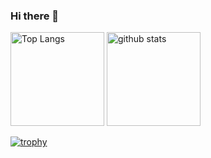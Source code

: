 ### Hi there 👋

<p align="left"> 
  <img alt="Top Langs" height="150px" src="https://github-readme-stats.vercel.app/api/top-langs/?username=1v1ura&layout=compact&show_icons=true&theme=onedark" />
  <img alt="github stats" height="150px" src="https://github-readme-stats.vercel.app/api?username=1v1ura&theme=onedark&show_icons=ture" />
</p>

[![trophy](https://github-profile-trophy.vercel.app/?username=1v1ura&theme=onedark&column=7
)](https://github.com/ryo-ma/github-profile-trophy)

